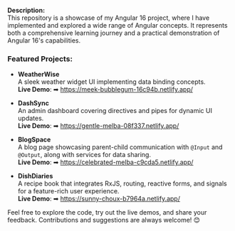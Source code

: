 **Description:**  
This repository is a showcase of my Angular 16 project, where I have implemented and explored a wide range of Angular concepts. It represents both a comprehensive learning journey and a practical demonstration of Angular 16's capabilities.  

### Featured Projects:  
- **WeatherWise**  
  A sleek weather widget UI implementing data binding concepts.  
  **Live Demo**: ➡ https://meek-bubblegum-16c94b.netlify.app/

- **DashSync**  
  An admin dashboard covering directives and pipes for dynamic UI updates.  
  **Live Demo**: ➡ https://gentle-melba-08f337.netlify.app/ 

- **BlogSpace**  
  A blog page showcasing parent-child communication with `@Input` and `@Output`, along with services for data sharing.  
  **Live Demo**: ➡ https://celebrated-melba-c9cda5.netlify.app/  

- **DishDiaries**  
  A recipe book that integrates RxJS, routing, reactive forms, and signals for a feature-rich user experience.  
  **Live Demo**: ➡ https://sunny-choux-b7964a.netlify.app/  

Feel free to explore the code, try out the live demos, and share your feedback. Contributions and suggestions are always welcome! 😊
